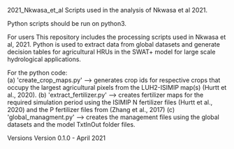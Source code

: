 2021_Nkwasa_et_al
Scripts used in the analysis of Nkwasa et al 2021.


Python scripts should be run on python3.

For users
This repository includes the processing  scripts used in Nkwasa et al, 2021. Python is used to extract data from global datasets and generate decision tables for agricultural HRUs in the SWAT+ model 
for large scale hydrological applications.

For the python code:  
 (a) 'create_crop_maps.py' --> generates crop ids for respective crops that occupy the largest agricultural pixels from the LUH2-ISIMIP map(s) (Hurtt et al., 2020).
 (b) 'extract_fertilizer.py' --> creates fertilizer maps for the required simulation period using the ISIMIP N fertilizer files (Hurtt et al., 2020)  and the P fertilizer files from (Zhang et al., 2017) 
 (c) 'global_managment.py' --> creates the management files using the global datasets and the model TxtInOut folder files. 


Versions
Version 0.1.0 - April 2021
